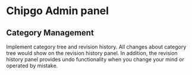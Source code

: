 
# Chipgo Admin panel

## Category Management
Implement category tree and revision history. All changes about category tree would show on the revision history panel. In addition, the revision history panel provides undo functionality when you change your mind or operated by mistake.

